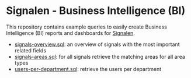 # Signalen - Business Intelligence (BI)

This repository contains example queries to easily create Business Intelligence (BI) reports and dashboards for [Signalen](https://www.signalen.org).

- [signals-overview.sql](./sql/signals-overview.sql): an overview of signals with the most important related fields
- [signals-areas.sql](./sql/signals-areas.sql): for all signals retrieve the matching areas for all area types
- [users-per-department.sql](./sql/users-per-department.sql): retrieve the users per department
